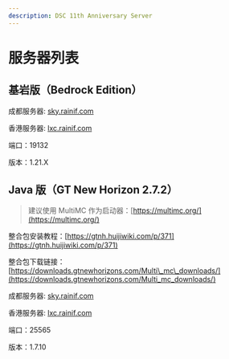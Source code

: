 ```yaml
---
description: DSC 11th Anniversary Server
---
```


# 服务器列表

## 基岩版（Bedrock Edition）

成都服务器: [sky.rainif.com](https://sky.rainif.com)

香港服务器: [lxc.rainif.com](https://lxc.rainif.com)

端口：19132

版本：1.21.X



## Java 版（GT New Horizon 2.7.2）

> 建议使用 MultiMC 作为启动器：[https://multimc.org/](https://multimc.org/)

整合包安装教程：[https://gtnh.huijiwiki.com/p/371](https://gtnh.huijiwiki.com/p/371)

整合包下载链接：[https://downloads.gtnewhorizons.com/Multi\_mc\_downloads/](https://downloads.gtnewhorizons.com/Multi_mc_downloads/)

成都服务器: [sky.rainif.com](https://sky.rainif.com)

香港服务器: [lxc.rainif.com](https://lxc.rainif.com)

端口：25565

版本：1.7.10
